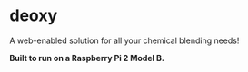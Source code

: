 # deoxy

A web-enabled solution for all your chemical blending needs!

**Built to run on a Raspberry Pi 2 Model B.**